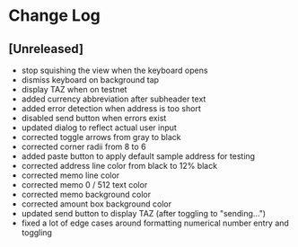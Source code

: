 Change Log
==========

## [Unreleased]

- stop squishing the view when the keyboard opens
- dismiss keyboard on background tap
- display TAZ when on testnet
- added currency abbreviation after subheader text
- added error detection when address is too short
- disabled send button when errors exist
- updated dialog to reflect actual user input
- corrected toggle arrows from gray to black
- corrected corner radii from 8 to 6
- added paste button to apply default sample address for testing
- corrected address line color from black to 12% black
- corrected memo line color
- corrected memo 0 / 512 text color
- corrected memo background color
- corrected amount box background color
- updated send button to display TAZ (after toggling to "sending...")
- fixed a lot of edge cases around formatting numerical number entry and toggling
